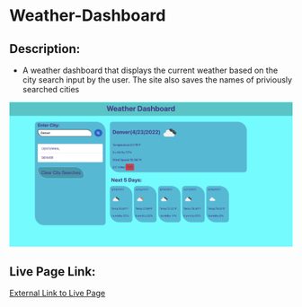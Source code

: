 # Weather-Dashboard

## Description:
- A weather dashboard that displays the current weather based on the city search input by the user.  The site also saves the names of priviously searched cities

![Page Screenshot](./assets/images/site_screenshot.png)
## Live Page Link:
[External Link to Live Page](https://jesusrodriguezdev.github.io/Weather-Dashboard/)

